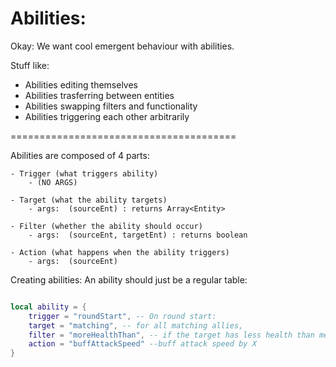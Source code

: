 
# Abilities:

Okay:
We want cool emergent behaviour with abilities.

Stuff like:
- Abilities editing themselves
- Abilities trasferring between entities
- Abilities swapping filters and functionality
- Abilities triggering each other arbitrarily


=======================================


Abilities are composed of 4 parts:

```
- Trigger (what triggers ability)
    - (NO ARGS)

- Target (what the ability targets)  
    - args:  (sourceEnt) : returns Array<Entity>

- Filter (whether the ability should occur)
    - args:  (sourceEnt, targetEnt) : returns boolean

- Action (what happens when the ability triggers)
    - args:  (sourceEnt)

```




Creating abilities:
An ability should just be a regular table:

```lua

local ability = {
    trigger = "roundStart", -- On round start:
    target = "matching", -- for all matching allies,
    filter = "moreHealthThan", -- if the target has less health than me,
    action = "buffAttackSpeed" --buff attack speed by X
}


```
